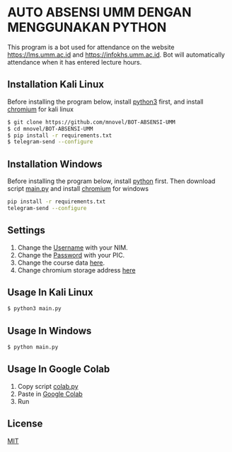 # AUTO ABSENSI UMM DENGAN MENGGUNAKAN PYTHON

This program is a bot used for attendance on the website https://lms.umm.ac.id and https://infokhs.umm.ac.id. Bot will automatically attendance when it has entered lecture hours.

## Installation Kali Linux

Before installing the program below, install [python3](https://www.python.org/downloads/) first, and install [chromium](https://sites.google.com/chromium.org/driver/) for kali linux

```bash
$ git clone https://github.com/mnovel/BOT-ABSENSI-UMM
$ cd mnovel/BOT-ABSENSI-UMM
$ pip install -r requirements.txt
$ telegram-send --configure
```

## Installation Windows

Before installing the program below, install [python](https://www.python.org/downloads/) first. Then download script [main.py](https://github.com/mnovel/BOT-ABSENSI-UMM/blob/main/main.py) and install [chromium](https://sites.google.com/chromium.org/driver/) for windows

```bash
pip install -r requirements.txt
telegram-send --configure
```

## Settings

1. Change the [Username](https://github.com/mnovel/BOT-ABSENSI-UMM/blob/140259994a7d966101312ba58767f49ce3c2718a/main.py#L161) with your NIM.
2. Change the [Password](https://github.com/mnovel/BOT-ABSENSI-UMM/blob/140259994a7d966101312ba58767f49ce3c2718a/main.py#L162) with your PIC.
3. Change the course data [here](https://github.com/mnovel/BOT-ABSENSI-UMM/blob/140259994a7d966101312ba58767f49ce3c2718a/main.py#L25-L82).
4. Change chromium storage address [here](https://github.com/mnovel/BOT-ABSENSI-UMM/blob/140259994a7d966101312ba58767f49ce3c2718a/main.py#L111)

## Usage In Kali Linux

```bash
$ python3 main.py
```

## Usage In Windows

```bash
$ python main.py
```

## Usage In Google Colab

1. Copy script [colab.py](https://github.com/mnovel/BOT-ABSENSI-UMM/blob/main/colab.py)
2. Paste in [Google Colab](https://colab.research.google.com/)
3. Run

## License

[MIT](https://choosealicense.com/licenses/mit/)
